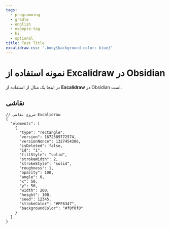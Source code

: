 ```yaml
---
tags:
  - programming
  - gradle
  - english
  - example-tag
  - hi
  - optional
title: Test Title
excalidraw-css: ".body{background-color: blue}"
---
```

# نمونه استفاده از Excalidraw در Obsidian

در اینجا یک مثال از استفاده از **Excalidraw** در Obsidian است.

## نقاشی

```excalidraw
// شروع نقاشی Excalidraw
{
  "elements": [
    {
      "type": "rectangle",
      "version": 1672589772574,
      "versionNonce": 1327454386,
      "isDeleted": false,
      "id": "1",
      "fillStyle": "solid",
      "strokeWidth": 2,
      "strokeStyle": "solid",
      "roughness": 1,
      "opacity": 100,
      "angle": 0,
      "x": 50,
      "y": 50,
      "width": 200,
      "height": 100,
      "seed": 12345,
      "strokeColor": "#FF6347",
      "backgroundColor": "#f0f0f0"
    }
  ]
}
```







